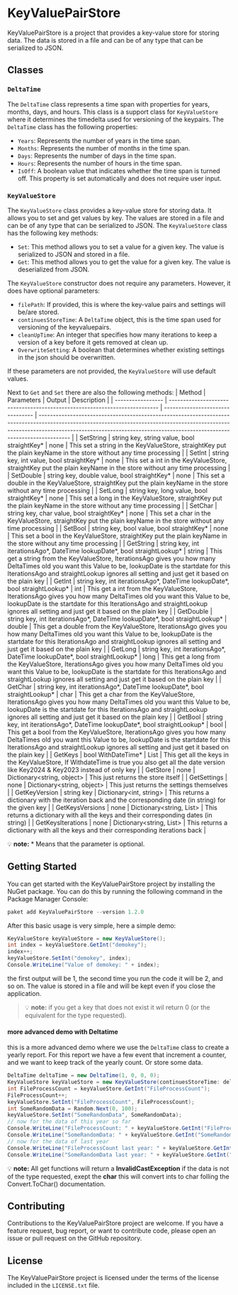 # KeyValuePairStore

KeyValuePairStore is a project that provides a key-value store for storing data. The data is stored in a file and can be of any type that can be serialized to JSON.

## Classes

### `DeltaTime`

The `DeltaTime` class represents a time span with properties for years, months, days, and hours. This class is a support class for `KeyValueStore` where it determines the timedelta used for versioning of the keypairs. The `DeltaTime` class has the following properties:

- `Years`: Represents the number of years in the time span.
- `Months`: Represents the number of months in the time span.
- `Days`: Represents the number of days in the time span.
- `Hours`: Represents the number of hours in the time span.
- `IsOff`: A boolean value that indicates whether the time span is turned off. This property is set automatically and does not require user input.

### `KeyValueStore`

The `KeyValueStore` class provides a key-value store for storing data. It allows you to set and get values by key. The values are stored in a file and can be of any type that can be serialized to JSON. The `KeyValueStore` class has the following key methods:

- `Set`: This method allows you to set a value for a given key. The value is serialized to JSON and stored in a file.
- `Get`: This method allows you to get the value for a given key. The value is deserialized from JSON.

The `KeyValueStore` constructor does not require any parameters. However, it does have optional parameters:

- `filePath`: If provided, this is where the key-value pairs and settings will be/are stored.
- `continuesStoreTime`: A `DeltaTime` object, this is the time span used for versioning of the keyvaluepairs.
- `cleanUpTime`: An integer that specifies how many iterations to keep a version of a key before it gets removed at clean up.
- `OverwriteSetting`: A boolean that determines whether existing settings in the json should be overwritten.

If these parameters are not provided, the `KeyValueStore` will use default values.

Next to `Get` and `Set` there are also the following methods:
| Method            | Parameters                                                                 | Output                           | Description                                                                                                                                                                                                                                           |
| ----------------- | -------------------------------------------------------------------------- | -------------------------------- | ----------------------------------------------------------------------------------------------------------------------------------------------------------------------------------------------------------------------------------------------------- |
| SetString         | string key, string value, bool straightKey*                                | none                             | This set a string in the KeyValueStore, straightKey put the plain keyName in the store without any time processing                                                                                                                                    |
| SetInt            | string key, int value, bool straightKey*                                   | none                             | This set a int in the KeyValueStore, straightKey put the plain keyName in the store without any time processing                                                                                                                                       |
| SetDouble         | string key, double value, bool straightKey*                                | none                             | This set a double in the KeyValueStore, straightKey put the plain keyName in the store without any time processing                                                                                                                                    |
| SetLong           | string key, long value, bool straightKey*                                  | none                             | This set a long in the KeyValueStore, straightKey put the plain keyName in the store without any time processing                                                                                                                                      |
| SetChar           | string key, char value, bool straightKey*                                  | none                             | This set a char in the KeyValueStore, straightKey put the plain keyName in the store without any time processing                                                                                                                                      |
| SetBool           | string key, bool value, bool straightKey*                                  | none                             | This set a bool in the KeyValueStore, straightKey put the plain keyName in the store without any time processing                                                                                                                                      |
| GetString         | string key, int iterationsAgo*, DateTime lookupDate*, bool straightLookup* | string                           | This get a string from the KeyValueStore, IterationsAgo gives you how many DeltaTimes old you want this Value to be, lookupDate is the startdate for this IterationsAgo and straightLookup ignores all setting and just get it based on the plain key |
| GetInt            | string key, int iterationsAgo*, DateTime lookupDate*, bool straightLookup* | int                              | This get a int from the KeyValueStore, IterationsAgo gives you how many DeltaTimes old you want this Value to be, lookupDate is the startdate for this IterationsAgo and straightLookup ignores all setting and just get it based on the plain key    |
| GetDouble         | string key, int iterationsAgo*, DateTime lookupDate*, bool straightLookup* | double                           | This get a double from the KeyValueStore, IterationsAgo gives you how many DeltaTimes old you want this Value to be, lookupDate is the startdate for this IterationsAgo and straightLookup ignores all setting and just get it based on the plain key |
| GetLong           | string key, int iterationsAgo*, DateTime lookupDate*, bool straightLookup* | long                             | This get a long from the KeyValueStore, IterationsAgo gives you how many DeltaTimes old you want this Value to be, lookupDate is the startdate for this IterationsAgo and straightLookup ignores all setting and just get it based on the plain key   |
| GetChar           | string key, int iterationsAgo*, DateTime lookupDate*, bool straightLookup* | char                             | This get a char from the KeyValueStore, IterationsAgo gives you how many DeltaTimes old you want this Value to be, lookupDate is the startdate for this IterationsAgo and straightLookup ignores all setting and just get it based on the plain key   |
| GetBool           | string key, int iterationsAgo*, DateTime lookupDate*, bool straightLookup* | bool                             | This get a bool from the KeyValueStore, IterationsAgo gives you how many DeltaTimes old you want this Value to be, lookupDate is the startdate for this IterationsAgo and straightLookup ignores all setting and just get it based on the plain key   |
| GetKeys           | bool WithDateTime*                                                         | List<string>                     | This get all the keys in the KeyValueStore, If WithdateTime is true you also get all the date version like Key2024 & Key2023 instead of only key                                                                                                      |
| GetStore          | none                                                                       | Dictionary<string, object>       | This just returns the store itself                                                                                                                                                                                                                    |
| GetSettings       | none                                                                       | Dictionary<string, object>       | This just returns the settings themselves                                                                                                                                                                                                             |
| GetKeyVersion     | string key                                                                 | Dictionary<int, string>          | This returns a dictionary with the iteration back and the corresponding date (in string) for the given key                                                                                                                                            |
| GetKeysVersions   | none                                                                       | Dictionary<string, List<string>> | This returns a dictionary with all the keys and their corresponding dates (in string)                                                                                                                                                                 |
| GetKeysIterations | none                                                                       | Dictionary<string, List<int>>    | This returns a dictionary with all the keys and their corresponding iterations back                                                                                                                                                                   |

:bulb: **note:** * Means that the parameter is optional.
## Getting Started

You can get started with the KeyValuePairStore project by installing the NuGet package. You can do this by running the following command in the Package Manager Console:

```powershell
paket add KeyValuePairStore --version 1.2.0
```

After this basic usage is very simple, here a simple demo:

```csharp
KeyValueStore keyValueStore = new KeyValueStore();
int index = keyValueStore.GetInt("demokey");
index++;
keyValueStore.SetInt("demokey", index);
Console.WriteLine("Value of demokey: " + index);
```

the first output will be 1, the second time you run the code it will be 2, and so on. The value is stored in a file and will be kept even if you close the application.

> :bulb:  **note:** if you get a key that does not exist it wil return 0 (or the equivalent for the type requested).

#### more advanced demo with Deltatime

this is a more advanced demo where we use the `DeltaTime` class to create a yearly report. For this report we have a few event that increment a counter, and we want to keep track of the yearly count. Or store some data.

```csharp
DeltaTime deltaTime = new DeltaTime(1, 0, 0, 0);
KeyValueStore keyValueStore = new KeyValueStore(continuesStoreTime: deltaTime, cleanUpTime: 5); // clean up data older then 5 years (aka 5 * DeltaTime)
int FileProcessCount = keyValueStore.GetInt("FileProcessCount");
FileProcessCount++;
keyValueStore.SetInt("FileProcessCount", FileProcessCount);
int SomeRandomData = Random.Next(0, 100);
keyValueStore.SetInt("SomeRandomData", SomeRandomData);
// now for the data of this year so far
Console.WriteLine("FileProcessCount: " + keyValueStore.GetInt("FileProcessCount"));
Console.WriteLine("SomeRandomData: " + keyValueStore.GetInt("SomeRandomData"));
// now for the data of last year
Console.WriteLine("FileProcessCount last year: " + keyValueStore.GetInt("FileProcessCount", 1));
Console.WriteLine("SomeRandomData last year: " + keyValueStore.GetInt("SomeRandomData", 1));
```

:bulb: **note:** All get functions will return a **InvalidCastException** if the data is not of the type requested, exept the **char** this will convert ints to char folling the Convert.ToChar() documentation. 

## Contributing

Contributions to the KeyValuePairStore project are welcome. If you have a feature request, bug report, or want to contribute code, please open an issue or pull request on the GitHub repository.

## License

The KeyValuePairStore project is licensed under the terms of the license included in the `LICENSE.txt` file.